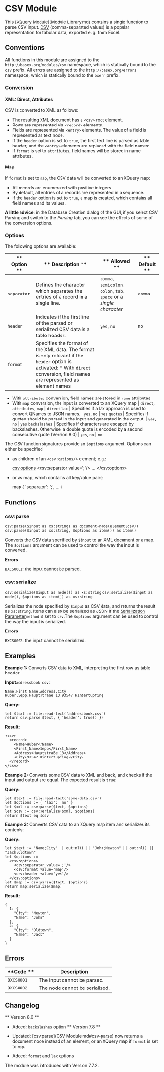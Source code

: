 
# CSV Module
 


 
This [XQuery Module](Module Library.md) contains a single function to parse CSV input. [CSV](http://en.wikipedia.org/wiki/Comma-separated_values) (comma-separated values) is a popular representation for tabular data, exported e. g. from Excel. 

 
## Conventions

All functions in this module are assigned to the `http://basex.org/modules/csv` namespace, which is statically bound to the `csv` prefix. All errors are assigned to the `http://basex.org/errors` namespace, which is statically bound to the `bxerr` prefix. 


### Conversion

#### XML: Direct, Attributes

CSV is converted to XML as follows: 

 * The resulting XML document has a `<csv>` root element. 
 * Rows are represented via `<record>` elements. 
 * Fields are represented via `<entry>` elements. The value of a field is represented as text node. 
 * If the `header` option is set to `true`, the first text line is parsed as table header, and the `<entry>` elements are replaced with the field names: 
 * If `format` is set to `attributes`, field names will be stored in name attributes. 

#### Map

If `format` is set to `map`, the CSV data will be converted to an XQuery map: 

 * All records are enumerated with positive integers. 
 * By default, all entries of a records are represented in a sequence. 
 * If the `header` option is set to `true`, a map is created, which contains all field names and its values. 

**A little advice**: in the Database Creation dialog of the GUI, if you select CSV Parsing and switch to the _Parsing_ tab, you can see the effects of some of the conversion options. 


### Options

The following options are available: 


** Option ** | ** Description ** | ** Allowed ** | ** Default **
------------ | ----------------- | ------------- | -------------
`separator` |  Defines the character which separates the entries of a record in a single line.  | `comma`, `semicolon`, `colon`, `tab`, `space` or a _single character_ | `comma`
`header` |  Indicates if the first line of the parsed or serialized CSV data is a table header.  | `yes`, `no` | `no`
`format` |  Specifies the format of the XML data. The format is only relevant if the `header` option is activated:  * With `direct` conversion, field names are represented as element names 
 * With `attributes` conversion, field names are stored in `name` attributes 
 * With `map` conversion, the input is converted to an XQuery map 
 | `direct`, `attributes`, `map` | `direct`
`lax` |  Specifies if a lax approach is used to convert QNames to JSON names.  | `yes`, `no` | `yes`
`quotes` |  Specifies if quotes should be parsed in the input and generated in the output.  | `yes`, `no` | `yes`
`backslashes` |  Specifies if characters are escaped by backslashes. Otherwise, a double quote is encoded by a second consecutive quote (Version 8.0)  | `yes`, `no` | `no`

The CSV function signatures provide an `$options` argument. Options can either be specified 

 * as children of an `<csv:options/>` element; e.g.: 

    <csv:options>
      <csv:separator value=';'/>
      ...
    </csv:options>

 * or as map, which contains all key/value pairs: 

    map { 'separator': ';', ... }

 
## Functions

### csv:parse

`csv:parse($input as xs:string) as document-node(element(csv))`
`csv:parse($input as xs:string, $options as item()) as item()`

Converts the CSV data specified by `$input` to an XML document or a map. The `$options` argument can be used to control the way the input is converted. 

**Errors**

`BXCS0001`: the input cannot be parsed. 

### csv:serialize

`csv:serialize($input as node()) as xs:string`
`csv:serialize($input as node(), $options as item()) as xs:string`

Serializes the node specified by `$input` as CSV data, and returns the result as `xs:string`. Items can also be serialized as JSON if the [Serialization Parameter](Serialization.md)`method` is set to `csv`.The `$options` argument can be used to control the way the input is serialized. 

**Errors**

`BXCS0002`: the input cannot be serialized. 
 
## Examples

**Example 1:** Converts CSV data to XML, interpreting the first row as table header: 


**Input**`addressbook.csv`: 


    Name,First Name,Address,City
    Huber,Sepp,Hauptstraße 13,93547 Hintertupfing


**Query:**


    let $text := file:read-text('addressbook.csv')
    return csv:parse($text, { 'header': true() })


**Result:**


    <csv>
      <record>
        <Name>Huber</Name>
        <First_Name>Sepp</First_Name>
        <Address>Hauptstraße 13</Address>
        <City>93547 Hintertupfing</City>
      </record>
    </csv>


**Example 2:** Converts some CSV data to XML and back, and checks if the input and output are equal. The expected result is `true`: 


**Query:**


    let $text := file:read-text('some-data.csv')
    let $options := { 'lax': 'no' }
    let $xml := csv:parse($text, $options)
    let $csv := csv:serialize($xml, $options)
    return $text eq $csv


**Example 3:** Converts CSV data to an XQuery map item and serializes its contents: 


**Query:**


    let $text := "Name;City" || out:nl() || "John;Newton" || out:nl() || "Jack;Oldtown"
    let $options :=
      <csv:options>
        <csv:separator value=';'/>
        <csv:format value='map'/>
        <csv:header value='yes'/>
      </csv:options>
    let $map := csv:parse($text, $options)
    return map:serialize($map)


**Result:**


    {
      1: {
        "City": "Newton",
        "Name": "John"
      },
      2: {
        "City": "Oldtown",
        "Name": "Jack"
      }
    }

 
## Errors

**Code ** | Description 
--------- | ------------
`BXCS0001` |  The input cannot be parsed. 
`BXCS0002` |  The node cannot be serialized. 
 
## Changelog
** Version 8.0 **

 * Added: `backslashes` option 
** Version 7.8 **

 * Updated: [csv:parse](CSV Module.md#csv-parse) now returns a document node instead of an element, or an XQuery map if `format` is set to `map`. 
 * Added: `format` and `lax` options 

The module was introduced with Version 7.7.2. 

